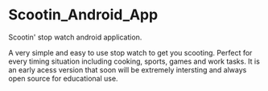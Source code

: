# Scootin_Android_App
Scootin' stop watch android application.

A very simple and easy to use stop watch to get you scooting. Perfect for every timing situation including cooking, sports, 
games and work tasks. 
It is an early acess version that soon will be extremely intersting and always open source for educational use.


